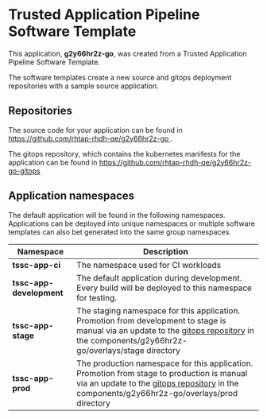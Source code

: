 # Trusted Application Pipeline Software Template

This application, **g2y66hr2z-go**, was created from a Trusted Application Pipeline Software Template.

The software templates create a new source and gitops deployment repositories with a sample source application. 

## Repositories

The source code for your application can be found in [https://github.com/rhtap-rhdh-qe/g2y66hr2z-go ](https://github.com/rhtap-rhdh-qe/g2y66hr2z-go ).
 
The gitops repository, which contains the kubernetes manifests for the application can be found in 
[https://github.com/rhtap-rhdh-qe/g2y66hr2z-go-gitops ](https://github.com/rhtap-rhdh-qe/g2y66hr2z-go-gitops ) 

## Application namespaces 

The default application will be found in the following namespaces. Applications can be deployed into unique namespaces or multiple software templates can also bet generated into the same group namespaces.  

|  Namespace   |  Description   |  
| -------- | -------- |
| **tssc-app-ci** | The namespace used for CI workloads |
| **tssc-app-development** | The default application during development. Every build will be deployed to this namespace for testing. |
| **tssc-app-stage** | The staging namespace for this application. Promotion from development to stage is manual via an update to the [gitops repository](https://github.com/rhtap-rhdh-qe/g2y66hr2z-go-gitops ) in the components/g2y66hr2z-go/overlays/stage directory |
| **tssc-app-prod** | The production namespace for this application. Promotion from stage to production is manual via an update to the [gitops repository](https://github.com/rhtap-rhdh-qe/g2y66hr2z-go-gitops ) in the components/g2y66hr2z-go/overlays/prod directory |